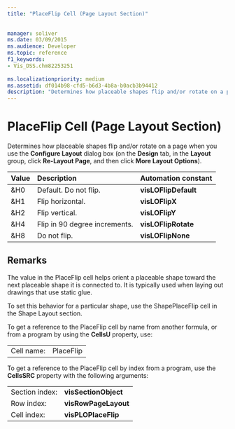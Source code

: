 ```yaml
---
title: "PlaceFlip Cell (Page Layout Section)"
 
 
manager: soliver
ms.date: 03/09/2015
ms.audience: Developer
ms.topic: reference
f1_keywords:
- Vis_DSS.chm82253251
 
ms.localizationpriority: medium
ms.assetid: df014b98-cfd5-b6d3-4b8a-b0acb3b94412
description: "Determines how placeable shapes flip and/or rotate on a page when you use the Configure Layout dialog box (on the Design tab, in the Layout group, click Re-Layout Page, and then click More Layout Options)."
---
```


# PlaceFlip Cell (Page Layout Section)

Determines how placeable shapes flip and/or rotate on a page when you use the **Configure Layout** dialog box (on the **Design** tab, in the **Layout** group, click **Re-Layout Page**, and then click **More Layout Options**).
  
|**Value**|**Description**|**Automation constant**|
|:-----|:-----|:-----|
|&amp;H0  <br/> |Default. Do not flip. |**visLOFlipDefault** <br/> |
|&amp;H1  <br/> |Flip horizontal. |**visLOFlipX** <br/> |
|&amp;H2  <br/> |Flip vertical. |**visLOFlipY** <br/> |
|&amp;H4  <br/> |Flip in 90 degree increments. |**visLOFlipRotate** <br/> |
|&amp;H8  <br/> |Do not flip. |**visLOFlipNone** <br/> |
   
## Remarks

The value in the PlaceFlip cell helps orient a placeable shape toward the next placeable shape it is connected to. It is typically used when laying out drawings that use static glue.
  
To set this behavior for a particular shape, use the ShapePlaceFlip cell in the Shape Layout section.
  
To get a reference to the PlaceFlip cell by name from another formula, or from a program by using the **CellsU** property, use: 
  
|||
|:-----|:-----|
|Cell name:  <br/> |PlaceFlip  <br/> |
   
To get a reference to the PlaceFlip cell by index from a program, use the **CellsSRC** property with the following arguments: 
  
|||
|:-----|:-----|
|Section index:  <br/> |**visSectionObject** <br/> |
|Row index:  <br/> |**visRowPageLayout** <br/> |
|Cell index:  <br/> |**visPLOPlaceFlip** <br/> |
   

